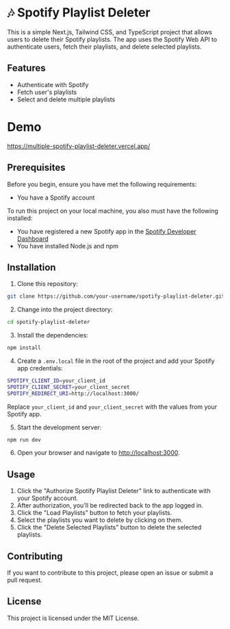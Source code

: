 # 🎶 Spotify Playlist Deleter

This is a simple Next.js, Tailwind CSS, and TypeScript project that allows users to delete their Spotify playlists. The app uses the Spotify Web API to authenticate users, fetch their playlists, and delete selected playlists.

## Features

- Authenticate with Spotify
- Fetch user's playlists
- Select and delete multiple playlists

# Demo

https://multiple-spotify-playlist-deleter.vercel.app/

## Prerequisites

Before you begin, ensure you have met the following requirements:

- You have a Spotify account

To run this project on your local machine, you also must have the following installed:

- You have registered a new Spotify app in the [Spotify Developer Dashboard](https://developer.spotify.com/dashboard/applications)
- You have installed Node.js and npm

## Installation

1. Clone this repository:

```bash
git clone https://github.com/your-username/spotify-playlist-deleter.git
```

2. Change into the project directory:

```bash
cd spotify-playlist-deleter
```

3. Install the dependencies:

```bash
npm install
```

4. Create a `.env.local` file in the root of the project and add your Spotify app credentials:

```bash
SPOTIFY_CLIENT_ID=your_client_id
SPOTIFY_CLIENT_SECRET=your_client_secret
SPOTIFY_REDIRECT_URI=http://localhost:3000/
```

Replace `your_client_id` and `your_client_secret` with the values from your Spotify app.

5. Start the development server:

```bash
npm run dev
```

6. Open your browser and navigate to [http://localhost:3000](http://localhost:3000).

## Usage

1. Click the "Authorize Spotify Playlist Deleter" link to authenticate with your Spotify account.
2. After authorization, you'll be redirected back to the app logged in.
3. Click the "Load Playlists" button to fetch your playlists.
4. Select the playlists you want to delete by clicking on them.
5. Click the "Delete Selected Playlists" button to delete the selected playlists.

## Contributing

If you want to contribute to this project, please open an issue or submit a pull request.

## License

This project is licensed under the MIT License.
